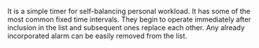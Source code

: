 It is a simple timer for self-balancing personal workload. It has some of the most common fixed time intervals. They begin to operate immediately after inclusion in the list and subsequent ones replace each other. Any already incorporated alarm can be easily removed from the list.
